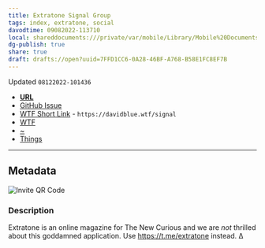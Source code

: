 ```yaml
---
title: Extratone Signal Group
tags: index, extratone, social
davodtime: 09082022-113710
local: shareddocuments:///private/var/mobile/Library/Mobile%20Documents/iCloud~md~obsidian/Documents/OBSHIDDIAN/drafts/7FFD1CC6-0A28-46BF-A768-B58E1FC8EF7B.md
dg-publish: true
share: true
draft: drafts://open?uuid=7FFD1CC6-0A28-46BF-A768-B58E1FC8EF7B
---
```

Updated `08122022-101436`

- [**URL**](https://signal.group/#CjQKILv1gSLJyhX5l2Rk5k-fHH2tW3UWBD-XUH1viu_20kCsEhDnP36aa57EybFQDEnK3SkG)
- [GitHub Issue](https://github.com/extratone/extratone/issues/505)
- [WTF Short Link](https://davidblue.wtf/signal) - `https://davidblue.wtf/signal`
- [WTF](https://davidblue.wtf/drafts/7FFD1CC6-0A28-46BF-A768-B58E1FC8EF7B.html)
- [~](https://tilde.town/~extratone/signal/)
- [Things](things:///show?id=229VNHqt2MtfeJ8PgmDrkD)

---

## Metadata

![Invite QR Code](https://i.snap.as/mEw9hyw0.png)

### Description

Extratone is an online magazine for The New Curious and we are *not* thrilled about this goddamned application. Use https://t.me/extratone instead. ∆